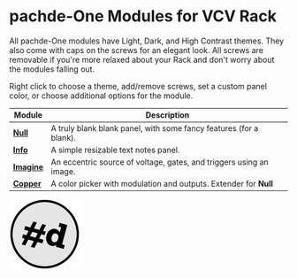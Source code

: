 # pachde-One Modules for VCV Rack

All pachde-One modules have Light, Dark, and High Contrast themes.
They also come with caps on the screws for an elegant look.
All screws are removable if you're more relaxed about your Rack and don't worry about the modules falling out.

Right click to choose a theme, add/remove screws, set a custom panel color, or choose additional options for the module.

| Module | Description |
| -- | -- |
| **[Null](Null)** | A truly blank blank panel, with some fancy features (for a blank). |
| **[Info](Info)** | A simple resizable text notes panel. |
| **[Imagine](Imagine)** | An eccentric source of voltage, gates, and triggers using an image. |
| **[Copper](Copper)** | A color picker with modulation and outputs. Extender for **Null** |

![pachde (#d) Logo](Logo.svg)
